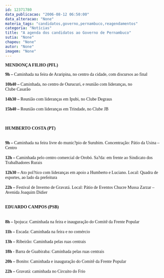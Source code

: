 ```yaml
---
id: 12371780
data_publicacao: "2006-08-12 06:50:00"
data_alteracao: "None"
materia_tags: "candidatos,governo,pernambuco,reagendamentos"
categoria: "Notícias"
title: "A agenda dos candidatos ao Governo de Pernambuco"
sutia: "None"
chapeu: "None"
autor: "None"
imagem: "None"
---
```

<p><P><FONT face=Verdana><STRONG>MENDONÇA FILHO (PFL)<BR></STRONG></FONT></P></p>
<p><P><FONT face=Verdana><STRONG>9h –</STRONG> Caminhada na feira de Araripina, no centro da cidade, com discursos ao final<BR><BR><STRONG>10h40 –</STRONG> Caminhada, no centro de Ourucuri, e reunião com lideranças, no<BR>Clube Casarão<BR><BR><STRONG>14h30 –</STRONG> Reunião com lideranças em Ipubi, no Clube Degraus<BR><BR><STRONG>15h40 –</STRONG> Reunião com lideranças em Trindade, no Clube JB<BR><BR><BR></FONT></P></p>
<p><P><FONT face=Verdana><STRONG>HUMBERTO COSTA (PT)</STRONG> </FONT></P></p>
<p><P><BR><FONT face=Verdana><STRONG>9h –</STRONG> Caminhada na feira livre do munic?pio de Surubim. Concentração: Pátio da Usina – Centro<BR><BR><STRONG>12h –</STRONG> Caminhada pelo centro comercial de Orobó. Sa?da: em frente ao Sindicato dos Trabalhadores Rurais<BR><BR><STRONG>12h30 –</STRONG> Ato pol?tico com lideranças em apoio a Humberto e Luciano. Local: Quadra de esportes, ao lado da prefeitura<BR><BR><STRONG>22h –</STRONG> Festival de Inverno de Gravatá. Local: Pátio de Eventos Chucre Mussa Zarzar – Avenida Joaquim Didier<BR></FONT></P></p>
<p><P><BR><FONT face=Verdana><STRONG>EDUARDO CAMPOS (PSB)<BR><BR></STRONG><BR><STRONG>8h –</STRONG> Ipojuca: Caminhada na feira e inauguração do Comitê da Frente Popular<BR><BR><STRONG>11h –</STRONG> Escada: Caminhada na feira e no comércio<BR><BR><STRONG>13h –</STRONG> Ribeirão: Caminhada pelas ruas centrais<BR><BR><STRONG>18h -</STRONG> Barra de Guabiraba: Caminhada pelas ruas centrais<BR><BR><STRONG>20h –</STRONG> Bonito: Caminhada e inauguração do Comitê da Frente Popular<BR><BR><STRONG>22h –</STRONG> Gravatá: caminhada no Circuito do Frio</FONT></P> </p>
